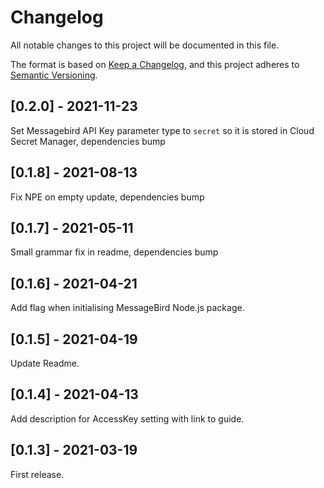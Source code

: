 # Changelog

All notable changes to this project will be documented in this file.

The format is based on [Keep a Changelog](https://keepachangelog.com/en/1.0.0/),
and this project adheres to [Semantic Versioning](https://semver.org/spec/v2.0.0.html).

## [0.2.0] - 2021-11-23

Set Messagebird API Key parameter type to `secret` so it is stored in Cloud Secret Manager, dependencies bump

## [0.1.8] - 2021-08-13

Fix NPE on empty update, dependencies bump

## [0.1.7] - 2021-05-11

Small grammar fix in readme, dependencies bump

## [0.1.6] - 2021-04-21

Add flag when initialising MessageBird Node.js package.

## [0.1.5] - 2021-04-19

Update Readme.

## [0.1.4] - 2021-04-13

Add description for AccessKey setting with link to guide.

## [0.1.3] - 2021-03-19

First release.

